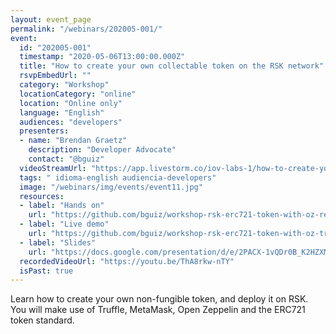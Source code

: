 ```yaml
---
layout: event_page
permalink: "/webinars/202005-001/"
event:
  id: "202005-001"
  timestamp: "2020-05-06T13:00:00.000Z"
  title: "How to create your own collectable token on the RSK network"
  rsvpEmbedUrl: ""
  category: "Workshop"
  locationCategory: "online"
  location: "Online only"
  language: "English"
  audiences: "developers"
  presenters:
  - name: "Brendan Graetz"
    description: "Developer Advocate"
    contact: "@bguiz"
  videoStreamUrl: "https://app.livestorm.co/iov-labs-1/how-to-create-your-own-collectable-token"
  tags: " idioma-english audiencia-developers"
  image: "/webinars/img/events/event11.jpg"
  resources:
  - label: "Hands on"
    url: "https://github.com/bguiz/workshop-rsk-erc721-token-with-oz-react-truffle-bguiz/blob/master/walkthru.md"
  - label: "Live demo"
    url: "https://github.com/bguiz/workshop-rsk-erc721-token-with-oz-truffle-bguiz-live"
  - label: "Slides"
    url: "https://docs.google.com/presentation/d/e/2PACX-1vQDr0B_K2HZXMV_y-pFK7HwSbXmKDcuxTeZoxyqcs7D1SxvHOHyMgfHbtUxjLpoUYUwxs6Adk42qqAj/pub?start=false&loop=false&delayms=600000"
  recordedVideoUrl: "https://youtu.be/ThA8rkw-nTY"
  isPast: true
---
```



Learn how to create your own non-fungible token, and deploy it on RSK.
You will make use of Truffle, MetaMask, Open Zeppelin and the ERC721 token standard.

